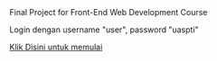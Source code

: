 <html>
<body>
Final Project for Front-End Web Development Course

Login dengan username "user",
password "uaspti"

<p>
<a href="https://ian128.github.io/hal1.html"> Klik Disini untuk memulai </a>
</p>
</body>
</html>
